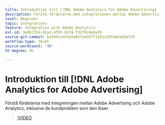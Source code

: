 ```yaml
---
title: Introduktion till [!DNL Adobe Analytics for Adobe Advertising]
description: Förstå fördelarna med integrationen mellan Adobe Advertising och Adobe Analytics, inklusive de kundproblem som den löser.
level: Beginner
topic: Integrations
feature: Integration with Adobe Analytics
exl-id: 3e8b735d-62a3-4f03-b259-f3278cde8afb
source-git-commit: ba393ccd33a5e05f2e557f1161c29fab4a03ef35
workflow-type: tm+mt
source-wordcount: '40'
ht-degree: 0%

---
```


# Introduktion till [!DNL Adobe Analytics for Adobe Advertising]

Förstå fördelarna med integreringen mellan Adobe Advertising och Adobe Analytics, inklusive de kundproblem som den löser.

>[!VIDEO](https://video.tv.adobe.com/v/33491)
